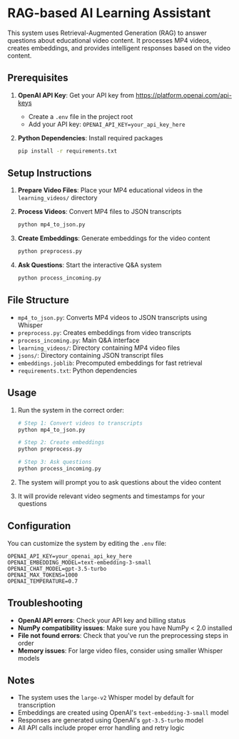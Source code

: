 # RAG-based AI Learning Assistant

This system uses Retrieval-Augmented Generation (RAG) to answer questions about educational video content. It processes MP4 videos, creates embeddings, and provides intelligent responses based on the video content.

## Prerequisites

1. **OpenAI API Key**: Get your API key from https://platform.openai.com/api-keys
   - Create a `.env` file in the project root
   - Add your API key: `OPENAI_API_KEY=your_api_key_here`

2. **Python Dependencies**: Install required packages
   ```bash
   pip install -r requirements.txt
   ```

## Setup Instructions

1. **Prepare Video Files**: Place your MP4 educational videos in the `learning_videos/` directory

2. **Process Videos**: Convert MP4 files to JSON transcripts
   ```bash
   python mp4_to_json.py
   ```

3. **Create Embeddings**: Generate embeddings for the video content
   ```bash
   python preprocess.py
   ```

4. **Ask Questions**: Start the interactive Q&A system
   ```bash
   python process_incoming.py
   ```

## File Structure

- `mp4_to_json.py`: Converts MP4 videos to JSON transcripts using Whisper
- `preprocess.py`: Creates embeddings from video transcripts
- `process_incoming.py`: Main Q&A interface
- `learning_videos/`: Directory containing MP4 video files
- `jsons/`: Directory containing JSON transcript files
- `embeddings.joblib`: Precomputed embeddings for fast retrieval
- `requirements.txt`: Python dependencies

## Usage

1. Run the system in the correct order:
   ```bash
   # Step 1: Convert videos to transcripts
   python mp4_to_json.py
   
   # Step 2: Create embeddings
   python preprocess.py
   
   # Step 3: Ask questions
   python process_incoming.py
   ```

2. The system will prompt you to ask questions about the video content
3. It will provide relevant video segments and timestamps for your questions

## Configuration

You can customize the system by editing the `.env` file:

```env
OPENAI_API_KEY=your_openai_api_key_here
OPENAI_EMBEDDING_MODEL=text-embedding-3-small
OPENAI_CHAT_MODEL=gpt-3.5-turbo
OPENAI_MAX_TOKENS=1000
OPENAI_TEMPERATURE=0.7
```

## Troubleshooting

- **OpenAI API errors**: Check your API key and billing status
- **NumPy compatibility issues**: Make sure you have NumPy < 2.0 installed
- **File not found errors**: Check that you've run the preprocessing steps in order
- **Memory issues**: For large video files, consider using smaller Whisper models

## Notes

- The system uses the `large-v2` Whisper model by default for transcription
- Embeddings are created using OpenAI's `text-embedding-3-small` model
- Responses are generated using OpenAI's `gpt-3.5-turbo` model
- All API calls include proper error handling and retry logic
